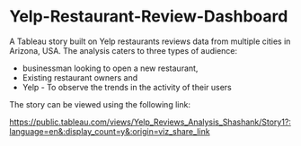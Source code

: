 # Yelp-Restaurant-Review-Dashboard
A Tableau story built on Yelp restaurants reviews data from multiple cities in Arizona, USA. The analysis caters to three types of audience: 
* businessman looking to open a new restaurant, 
* Existing restaurant owners and 
* Yelp - To observe the trends in the activity of their users

The story can be viewed using the following link:

https://public.tableau.com/views/Yelp_Reviews_Analysis_Shashank/Story1?:language=en&:display_count=y&:origin=viz_share_link
